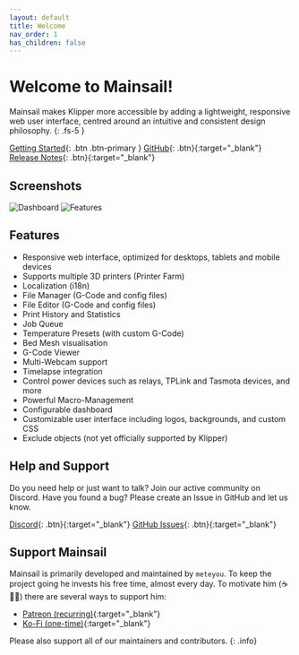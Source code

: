 ```yaml
---
layout: default
title: Welcome
nav_order: 1
has_children: false
---
```


# Welcome to Mainsail!
Mainsail makes Klipper more accessible by adding a lightweight, responsive web user interface, centred around an intuitive and consistent design philosophy.
{: .fs-5 }

[Getting Started](/setup){: .btn .btn-primary }
[GitHub](https://github.com/mainsail-crew/mainsail){: .btn}{:target="_blank"}
[Release Notes](https://github.com/mainsail-crew/mainsail/releases){: .btn}{:target="_blank"}

## Screenshots
![Dashboard](assets/img/screenshot.png)
![Features](assets/img/features.png)

## Features 
- Responsive web interface, optimized for desktops, tablets and mobile devices
- Supports multiple 3D printers (Printer Farm)
- Localization (i18n)
- File Manager (G-Code and config files)
- File Editor (G-Code and config files)
- Print History and Statistics
- Job Queue
- Temperature Presets (with custom G-Code)
- Bed Mesh visualisation
- G-Code Viewer
- Multi-Webcam support
- Timelapse integration
- Control power devices such as relays, TPLink and Tasmota devices, and more
- Powerful Macro-Management
- Configurable dashboard
- Customizable user interface including logos, backgrounds, and custom CSS
- Exclude objects (not yet officially supported by Klipper)

## Help and Support
Do you need help or just want to talk? Join our active community on Discord. 
Have you found a bug? Please create an Issue in GitHub and let us know.

[Discord](https://discord.gg/skWTwTD){: .btn}{:target="_blank"}
[GitHub Issues](https://github.com/mainsail-crew/mainsail/issues){: .btn}{:target="_blank"}

## Support Mainsail
Mainsail is primarily developed and maintained by `meteyou`. To keep the project going he invests his free time, almost every day. To motivate him (☕🍺😜) there are several ways to support him:

- [Patreon (recurring)](https://patreon.com/meteyou){:target="_blank"}
- [Ko-Fi (one-time)](https://ko-fi.com/mainsail){:target="_blank"}

Please also support all of our maintainers and contributors.
{: .info}
